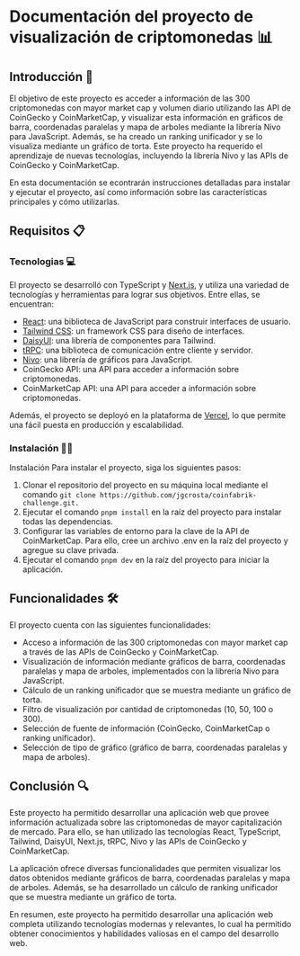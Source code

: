 # Documentación del proyecto de visualización de criptomonedas 📊

## Introducción 🚀

El objetivo de este proyecto es acceder a información de las 300 criptomonedas con mayor market cap y volumen diario utilizando las API de CoinGecko y CoinMarketCap, y visualizar esta información en gráficos de barra, coordenadas paralelas y mapa de arboles mediante la librería Nivo para JavaScript. Además, se ha creado un ranking unificador y se lo visualiza mediante un gráfico de torta. Este proyecto ha requerido el aprendizaje de nuevas tecnologías, incluyendo la librería Nivo y las APIs de CoinGecko y CoinMarketCap.

En esta documentación se econtrarán instrucciones detalladas para instalar y ejecutar el proyecto, así como información sobre las características principales y cómo utilizarlas. 

## Requisitos 📋

### Tecnologias 💻

El proyecto se desarrolló con TypeScript y [Next.js](https://nextjs.org), y utiliza una variedad de tecnologías y herramientas para lograr sus objetivos. Entre ellas, se encuentran:

- [React](https://react.dev/): una biblioteca de JavaScript para construir interfaces de usuario.
- [Tailwind CSS](https://tailwindcss.com): un framework CSS para diseño de interfaces.
- [DaisyUI](https://daisyui.com/): una librería de componentes para Tailwind.
- [tRPC](https://trpc.io): una biblioteca de comunicación entre cliente y servidor.
- [Nivo](https://nivo.rocks/): una librería de gráficos para JavaScript.
- CoinGecko API: una API para acceder a información sobre criptomonedas.
- CoinMarketCap API: una API para acceder a información sobre criptomonedas.

Además, el proyecto se deployó en la plataforma de [Vercel](https://vercel.com/), lo que permite una fácil puesta en producción y escalabilidad.

### Instalación 👨‍💻

Instalación
Para instalar el proyecto, siga los siguientes pasos:

1. Clonar el repositorio del proyecto en su máquina local mediante el comando ```git clone https://github.com/jgcrosta/coinfabrik-challenge.git.```
2. Ejecutar el comando `pnpm install` en la raíz del proyecto para instalar todas las dependencias.
3. Configurar las variables de entorno para la clave de la API de CoinMarketCap. Para ello, cree un archivo .env en la raíz del proyecto y agregue su clave privada.
4. Ejecutar el comando `pnpm dev` en la raíz del proyecto para iniciar la aplicación.

## Funcionalidades 🛠️

El proyecto cuenta con las siguientes funcionalidades:

- Acceso a información de las 300 criptomonedas con mayor market cap a través de las APIs de CoinGecko y CoinMarketCap.
- Visualización de información mediante gráficos de barra, coordenadas paralelas y mapa de arboles, implementados con la librería Nivo para JavaScript.
- Cálculo de un ranking unificador que se muestra mediante un gráfico de torta.
- Filtro de visualización por cantidad de criptomonedas (10, 50, 100 o 300).
- Selección de fuente de información (CoinGecko, CoinMarketCap o ranking unificador).
- Selección de tipo de gráfico (gráfico de barra, coordenadas paralelas y mapa de arboles).

## Conclusión 🔍

Este proyecto ha permitido desarrollar una aplicación web que provee información actualizada sobre las criptomonedas de mayor capitalización de mercado. Para ello, se han utilizado las tecnologías React, TypeScript, Tailwind, DaisyUI, Next.js, tRPC, Nivo y las APIs de CoinGecko y CoinMarketCap.

La aplicación ofrece diversas funcionalidades que permiten visualizar los datos obtenidos mediante gráficos de barra, coordenadas paralelas y mapa de arboles. Además, se ha desarrollado un cálculo de ranking unificador que se muestra mediante un gráfico de torta.

En resumen, este proyecto ha permitido desarrollar una aplicación web completa utilizando tecnologías modernas y relevantes, lo cual ha permitido obtener conocimientos y habilidades valiosas en el campo del desarrollo web.



